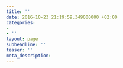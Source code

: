 ```yaml
---
title: ''
date: 2016-10-23 21:19:59.349000000 +02:00
categories:
- 
- ''
layout: page
subheadline: ''
teaser: ''
meta_description: 
---
```


